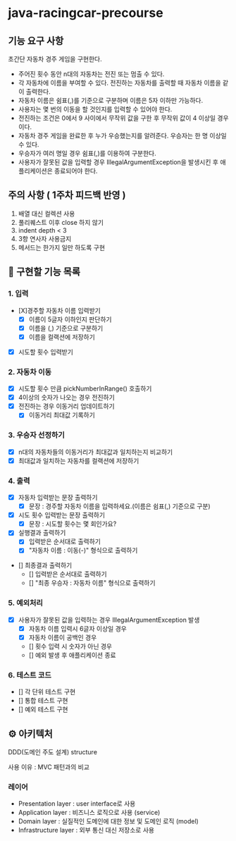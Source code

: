 # java-racingcar-precourse

## 기능 요구 사항
초간단 자동차 경주 게임을 구현한다.

- 주어진 횟수 동안 n대의 자동차는 전진 또는 멈출 수 있다.
- 각 자동차에 이름을 부여할 수 있다. 전진하는 자동차를 출력할 때 자동차 이름을 같이 출력한다.
- 자동차 이름은 쉼표(,)를 기준으로 구분하며 이름은 5자 이하만 가능하다.
- 사용자는 몇 번의 이동을 할 것인지를 입력할 수 있어야 한다.
- 전진하는 조건은 0에서 9 사이에서 무작위 값을 구한 후 무작위 값이 4 이상일 경우이다.
- 자동차 경주 게임을 완료한 후 누가 우승했는지를 알려준다. 우승자는 한 명 이상일 수 있다.
- 우승자가 여러 명일 경우 쉼표(,)를 이용하여 구분한다.
- 사용자가 잘못된 값을 입력할 경우 IllegalArgumentException을 발생시킨 후 애플리케이션은 종료되어야 한다.

## 주의 사항 ( 1주차 피드백 반영 )
1. 배열 대신 컬렉션 사용
2. 풀리퀘스트 이후 close 하지 않기
3. indent depth < 3
4. 3항 연사자 사용금지
5. 메서드는 한가지 일만 하도록 구현

## 📜 구현할 기능 목록

### 1. 입력
- [X]경주할 자동차 이름 입력받기
  - [X] 이름이 5글자 이하인지 판단하기
  - [X] 이름을 (,) 기준으로 구분하기
  - [X] 이름을 컬랙션에 저장하기
- [X] 시도할 횟수 입력받기

### 2. 자동차 이동
- [X] 시도할 횟수 만큼 pickNumberInRange() 호출하기
- [X] 4이상의 숫자가 나오는 경우 전진하기
- [X] 전진하는 경우 이동거리 업데이트하기
  - [X] 이동거리 최대값 기록하기

### 3. 우승자 선정하기
- [X] n대의 자동차들의 이동거리가 최대값과 일치하는지 비교하기
- [X] 최대값과 일치하는 자동차를 컬랙션에 저장하기

### 4. 출력
- [X] 자동차 입력받는 문장 출력하기
  - [X] 문장 : 경주할 자동차 이름을 입력하세요.(이름은 쉼표(,) 기준으로 구분)
- [X] 시도 횟수 입력받는 문장 출력하기
  - [X] 문장 : 시도할 횟수는 몇 회인가요?
- [X] 실행결과 출력하기
  - [X] 입력받은 순서대로 출력하기
  - [X] "자동차 이름 : 이동(-)" 형식으로 출력하기
- [] 최종결과 출력하기
  - [] 입력받은 순서대로 출력하기
  - [] "최종 우승자 : 자동차 이름" 형식으로 출력하기

### 5. 예외처리
- [X] 사용자가 잘못된 값을 입력하는 경우 IllegalArgumentException 발생
  - [X] 자동차 이름 입력시 6글자 이상일 경우
  - [X] 자동차 이름이 공백인 경우
  - [] 횟수 입력 시 숫자가 아닌 경우
  - [] 예외 발생 후 애플리케이션 종료

### 6. 테스트 코드
- [] 각 단위 테스트 구현
- [] 통합 테스트 구현
- [] 예외 테스트 구현

## ⚙️ 아키텍처
DDD(도메인 주도 설계) structure

사용 이유 : MVC 패턴과의 비교

### 레이어
- Presentation layer : user interface로 사용
- Application layer : 비즈니스 로직으로 사용 (service)
- Domain layer : 실질적인 도메인에 대한 정보 및 도메인 로직 (model)
- Infrastructure layer : 외부 통신 대신 저장소로 사용
